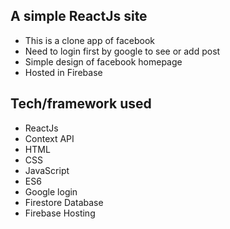 ## A simple ReactJs site 
- This is a clone app of facebook
- Need to login first by google to see or add post
- Simple design of facebook homepage
- Hosted in Firebase


## Tech/framework used
- ReactJs
- Context API
- HTML
- CSS
- JavaScript
- ES6
- Google login
- Firestore Database
- Firebase Hosting




